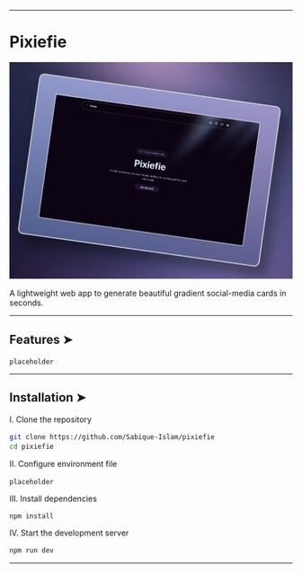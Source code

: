 
---

# Pixiefie

![Pixiefie](./public/Drop/Landing.png)

A lightweight web app to generate beautiful gradient social-media cards in seconds.

---

## Features ➤

`placeholder`

---

## Installation ➤

I. Clone the repository

```bash
git clone https://github.com/Sabique-Islam/pixiefie
cd pixiefie
```

II. Configure environment file

`placeholder`

III. Install dependencies

```bash
npm install
```

IV. Start the development server

```bash
npm run dev
```
---